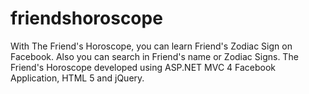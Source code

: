 friendshoroscope
================

With The Friend's Horoscope, you can learn Friend's Zodiac Sign on Facebook. Also you can search in Friend's name or Zodiac Signs.  The Friend's Horoscope developed using ASP.NET MVC 4 Facebook Application, HTML 5 and jQuery.
